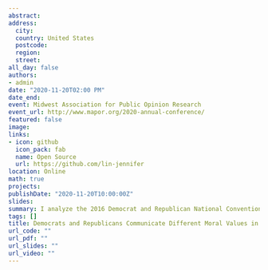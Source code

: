 ```yaml
---
abstract: 
address:
  city: 
  country: United States
  postcode: 
  region: 
  street: 
all_day: false
authors:
- admin
date: "2020-11-20T02:00 PM"
date_end: 
event: Midwest Association for Public Opinion Research
event_url: http://www.mapor.org/2020-annual-conference/
featured: false
image:
links:
- icon: github
  icon_pack: fab
  name: Open Source
  url: https://github.com/lin-jennifer
location: Online
math: true
projects:
publishDate: "2020-11-20T10:00:00Z"
slides: 
summary: I analyze the 2016 Democrat and Republican National Convention speeches for patterns of moral appeals between politicians from both parties. The results show Republicans to be more likely to appeal to group values, traditions and religion.
tags: []
title: Democrats and Republicans Communicate Different Moral Values in National Convention Speeches
url_code: ""
url_pdf: ""
url_slides: ""
url_video: ""
---
```


